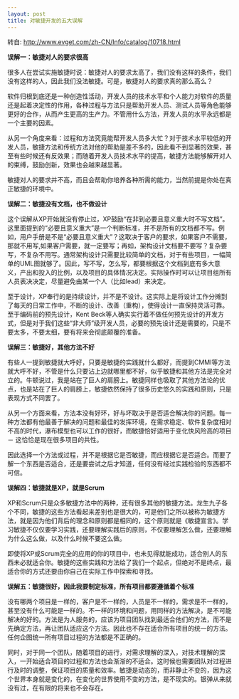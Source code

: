 ```yaml
---
layout: post
title: 对敏捷开发的五大误解
---
```


转自: <a href="http://www.evget.com/zh-CN/Info/catalog/10718.html">http://www.evget.com/zh-CN/Info/catalog/10718.html</a>

<strong>误解一：敏捷对人的要求很高</strong>

很多人在尝试实施敏捷时说：敏捷对人的要求太高了，我们没有这样的条件，我们没有这样的人，因此我们没法敏捷。可是，敏捷对人的要求真的那么高么？

软件归根到底还是一种创造性活动，开发人员的技术水平和个人能力对软件的质量还是起着决定性的作用，各种过程与方法只是帮助开发人员、测试人员等角色能够更好的合作，从而产生更高的生产力。不管用什么方法，开发人员的水平永远都是一个主要的因素。

从另一个角度来看：过程和方法究竟能帮开发人员多大忙？对于技术水平较低的开发人员，敏捷方法和传统方法对他的帮助是差不多的，因此看不到显著的效果，甚至有些时候还有反效果；而随着开发人员技术水平的提高，敏捷方法能够解开对人的束缚，鼓励创新，效果也会越来越显著。

敏捷对人的要求并不高，而且会帮助你培养各种所需的能力，当然前提是你处在真正敏捷的环境中。
<!--more-->
<strong>误解二：敏捷没有文档，也不做设计</strong>

这个误解从XP开始就没有停止过，XP鼓励“在非到必要且意义重大时不写文档”。这里面提到的“必要且意义重大”是一个判断标准，并不是所有的文档都不写。例如，用户手册是不是“必要且意义重大”？这取决于客户的要求，如果客户不需要，那就不用写,如果客户需要，就一定要写；再如，架构设计文档要不要写？复杂要写，不复杂不用写。通常架构设计只需要比较简单的文档，对于有些项目，一幅简单的UML图就够了。因此，写不写，怎么写，都要根据这个文档到底有多大意义，产出和投入的比例，以及项目的具体情况决定。实际操作时可以让项目组所有人员表决决定，尽量避免由某一个人（比如lead）来决定。

至于设计，XP奉行的是持续设计，并不是不设计。这实际上是将设计工作分摊到了每天的日常工作中，不断的设计、改善（重构），使得设计一直保持灵活可靠。至于编码前的预先设计，Kent Beck等人确实实行着不做任何预先设计的开发方式，但是对于我们这些“非大师”级开发人员，必要的预先设计还是需要的，只是不要太多，不要太细，要有将来会彻底颠覆的准备。

<strong>误解三：敏捷好，其他方法不好</strong>

有些人一提到敏捷就大呼好，只要是敏捷的实践就什么都好，而提到CMMI等方法就大呼不好，不管是什么只要沾上边就哪里都不好，似乎敏捷和其他方法是完全对立的。牛顿说过，我是站在了巨人的肩膀上。敏捷同样也吸取了其他方法论的优点，也是站在了巨人的肩膀上，敏捷依然保持了很多历史悠久的实践和原则，只是表现方式不同罢了。

从另一个方面来看，方法本没有好环，好与坏取决于是否适合解决你的问题。每一种方法都有他最善于解决的问题和最佳的发挥环境，在需求稳定、软件复杂度相对不高的时代，瀑布模型也可以工作的很好，而敏捷恰好适用于变化快风险高的项目 － 这恰恰是现在很多项目的共性。

因此选择一个方法或过程，并不是根据它是否敏捷，而应根据它是否适合。而要了解一个东西是否适合，还是要尝试之后才知道，任何没有经过实践检验的东西都不可信。

<strong>误解四：敏捷就是XP，就是Scrum</strong>

XP和Scrum只是众多敏捷方法中的两种，还有很多其他的敏捷方法。龙生九子各个不同，敏捷的这些方法看起来差别也是很大的，可是他们之所以被称为敏捷方法，就是因为他们背后的理念和原则都是相同的，这个原则就是《敏捷宣言》。学习敏捷不仅仅要学习实践，还要理解实践后的原则，不仅要理解怎么做，还要理解为什么这么做，以及什么时候不要这么做。

即使将XP或Scrum完全的应用的你的项目中，也未见得就能成功，适合别人的东西未必就适合你。敏捷的这些实践和方法给了我们一个起点，但绝对不是终点，最适合你的方式还要由你自己在实际工作中探索和寻找。

<strong>误解五：敏捷很好，因此我要制定标准，所有项目都要遵循着个标准</strong>

没有哪两个项目是一样的，客户是不一样的，人员是不一样的，需求是不一样的，甚至没有什么可能是一样的。不一样的环境和问题，用同样的方法解决，是不可能解决的好的。方法是为人服务的，应该为项目团队找到最适合他们的方法，而不是先确定方法，再让团队适应这个方法。因此也不存在适合所有项目的统一的方法。任何企图统一所有项目过程的方法都是不正确的。

同时，对于同一个团队，随着项目的进行，对需求理解的深入，对技术理解的深入，一开始适合项目的过程和方法也会渐渐的不适合。这时候也需要团队对过程进行及时的调整，保证项目的质量和效率。敏捷是动态的，而非静止不变的，因为这个世界本身就是变化的，在变化的世界使用不变的方法，是不现实的。银弹从来就没有过，在有限的将来也不会存在。
